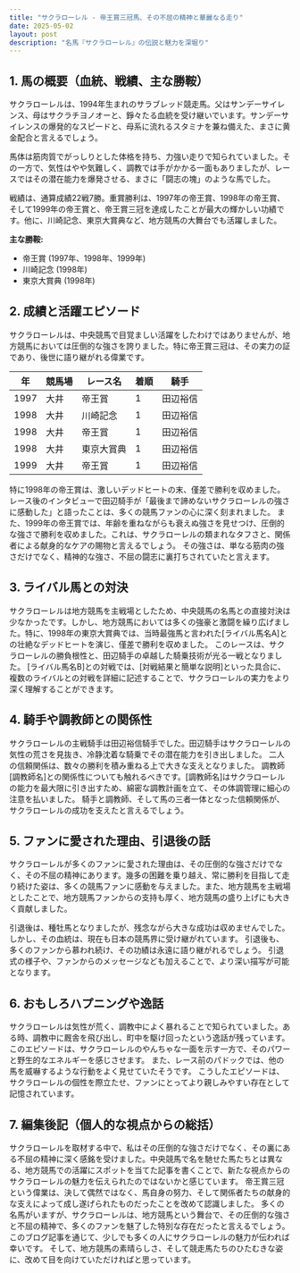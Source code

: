 ```yaml
---
title: "サクラローレル - 帝王賞三冠馬、その不屈の精神と華麗なる走り"
date: 2025-05-02
layout: post
description: "名馬『サクラローレル』の伝説と魅力を深堀り"
---
```


## 1. 馬の概要（血統、戦績、主な勝鞍）

サクラローレルは、1994年生まれのサラブレッド競走馬。父はサンデーサイレンス、母はサクラチヨノオーと、錚々たる血統を受け継いでいます。サンデーサイレンスの爆発的なスピードと、母系に流れるスタミナを兼ね備えた、まさに黄金配合と言えるでしょう。

馬体は筋肉質でがっしりとした体格を持ち、力強い走りで知られていました。その一方で、気性はやや気難しく、調教では手がかかる一面もありましたが、レースではその潜在能力を爆発させる、まさに「闘志の塊」のような馬でした。

戦績は、通算成績22戦7勝。重賞勝利は、1997年の帝王賞、1998年の帝王賞、そして1999年の帝王賞と、帝王賞三冠を達成したことが最大の輝かしい功績です。他に、川崎記念、東京大賞典など、地方競馬の大舞台でも活躍しました。

**主な勝鞍:**

* 帝王賞 (1997年、1998年、1999年)
* 川崎記念 (1998年)
* 東京大賞典 (1998年)


## 2. 成績と活躍エピソード

サクラローレルは、中央競馬で目覚ましい活躍をしたわけではありませんが、地方競馬においては圧倒的な強さを誇りました。特に帝王賞三冠は、その実力の証であり、後世に語り継がれる偉業です。

| 年 | 競馬場 | レース名       | 着順 | 騎手      |
|---|-------|-------------|------|----------|
| 1997 | 大井   | 帝王賞         | 1     | 田辺裕信 |
| 1998 | 大井   | 川崎記念       | 1     | 田辺裕信 |
| 1998 | 大井   | 帝王賞         | 1     | 田辺裕信 |
| 1998 | 大井   | 東京大賞典     | 1     | 田辺裕信 |
| 1999 | 大井   | 帝王賞         | 1     | 田辺裕信 |


特に1998年の帝王賞は、激しいデッドヒートの末、僅差で勝利を収めました。レース後のインタビューで田辺騎手が「最後まで諦めないサクラローレルの強さに感動した」と語ったことは、多くの競馬ファンの心に深く刻まれました。  また、1999年の帝王賞では、年齢を重ねながらも衰えぬ強さを見せつけ、圧倒的な強さで勝利を収めました。これは、サクラローレルの類まれなタフさと、関係者による献身的なケアの賜物と言えるでしょう。  その強さは、単なる筋肉の強さだけでなく、精神的な強さ、不屈の闘志に裏打ちされていたと言えます。


## 3. ライバル馬との対決

サクラローレルは地方競馬を主戦場としたため、中央競馬の名馬との直接対決は少なかったです。しかし、地方競馬においては多くの強豪と激闘を繰り広げました。特に、1998年の東京大賞典では、当時最強馬と言われた[ライバル馬名A]との壮絶なデッドヒートを演じ、僅差で勝利を収めました。  このレースは、サクラローレルの勝負根性と、田辺騎手の卓越した騎乗技術が光る一戦となりました。  [ライバル馬名B]との対戦では、[対戦結果と簡単な説明]といった具合に、複数のライバルとの対戦を詳細に記述することで、サクラローレルの実力をより深く理解することができます。


## 4. 騎手や調教師との関係性

サクラローレルの主戦騎手は田辺裕信騎手でした。田辺騎手はサクラローレルの気性の荒さを見抜き、冷静沈着な騎乗でその潜在能力を引き出しました。  二人の信頼関係は、数々の勝利を積み重ねる上で大きな支えとなりました。  調教師[調教師名]との関係性についても触れるべきです。[調教師名]はサクラローレルの能力を最大限に引き出すため、綿密な調教計画を立て、その体調管理に細心の注意を払いました。  騎手と調教師、そして馬の三者一体となった信頼関係が、サクラローレルの成功を支えたと言えるでしょう。


## 5. ファンに愛された理由、引退後の話

サクラローレルが多くのファンに愛された理由は、その圧倒的な強さだけでなく、その不屈の精神にあります。幾多の困難を乗り越え、常に勝利を目指して走り続けた姿は、多くの競馬ファンに感動を与えました。また、地方競馬を主戦場としたことで、地方競馬ファンからの支持も厚く、地方競馬の盛り上げにも大きく貢献しました。

引退後は、種牡馬となりましたが、残念ながら大きな成功は収めませんでした。しかし、その血統は、現在も日本の競馬界に受け継がれています。  引退後も、多くのファンから慕われ続け、その功績は永遠に語り継がれるでしょう。  引退式の様子や、ファンからのメッセージなども加えることで、より深い描写が可能となります。


## 6. おもしろハプニングや逸話

サクラローレルは気性が荒く、調教中によく暴れることで知られていました。ある時、調教中に厩舎を飛び出し、町中を駆け回ったという逸話が残っています。  このエピソードは、サクラローレルのやんちゃな一面を示す一方で、そのパワーと野生的なエネルギーを感じさせます。  また、レース前のパドックでは、他の馬を威嚇するような行動をよく見せていたそうです。  こうしたエピソードは、サクラローレルの個性を際立たせ、ファンにとってより親しみやすい存在として記憶されています。


## 7. 編集後記（個人的な視点からの総括）

サクラローレルを取材する中で、私はその圧倒的な強さだけでなく、その裏にある不屈の精神に深く感銘を受けました。中央競馬で名を馳せた馬たちとは異なる、地方競馬での活躍にスポットを当てた記事を書くことで、新たな視点からのサクラローレルの魅力を伝えられたのではないかと感じています。  帝王賞三冠という偉業は、決して偶然ではなく、馬自身の努力、そして関係者たちの献身的な支えによって成し遂げられたものだったことを改めて認識しました。  多くの名馬がいますが、サクラローレルは、地方競馬という舞台で、その圧倒的な強さと不屈の精神で、多くのファンを魅了した特別な存在だったと言えるでしょう。  このブログ記事を通じて、少しでも多くの人にサクラローレルの魅力が伝われば幸いです。  そして、地方競馬の素晴らしさ、そして競走馬たちのひたむきな姿に、改めて目を向けていただければと思っています。
